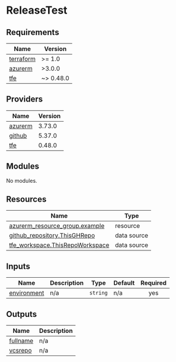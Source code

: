 # ReleaseTest
<!-- BEGIN_TF_DOCS -->
## Requirements

| Name | Version |
|------|---------|
| <a name="requirement_terraform"></a> [terraform](#requirement\_terraform) | >= 1.0 |
| <a name="requirement_azurerm"></a> [azurerm](#requirement\_azurerm) | >3.0.0 |
| <a name="requirement_tfe"></a> [tfe](#requirement\_tfe) | ~> 0.48.0 |

## Providers

| Name | Version |
|------|---------|
| <a name="provider_azurerm"></a> [azurerm](#provider\_azurerm) | 3.73.0 |
| <a name="provider_github"></a> [github](#provider\_github) | 5.37.0 |
| <a name="provider_tfe"></a> [tfe](#provider\_tfe) | 0.48.0 |

## Modules

No modules.

## Resources

| Name | Type |
|------|------|
| [azurerm_resource_group.example](https://registry.terraform.io/providers/hashicorp/azurerm/latest/docs/resources/resource_group) | resource |
| [github_repository.ThisGHRepo](https://registry.terraform.io/providers/hashicorp/github/latest/docs/data-sources/repository) | data source |
| [tfe_workspace.ThisRepoWorkspace](https://registry.terraform.io/providers/hashicorp/tfe/latest/docs/data-sources/workspace) | data source |

## Inputs

| Name | Description | Type | Default | Required |
|------|-------------|------|---------|:--------:|
| <a name="input_environment"></a> [environment](#input\_environment) | n/a | `string` | n/a | yes |

## Outputs

| Name | Description |
|------|-------------|
| <a name="output_fullname"></a> [fullname](#output\_fullname) | n/a |
| <a name="output_vcsrepo"></a> [vcsrepo](#output\_vcsrepo) | n/a |
<!-- END_TF_DOCS -->
